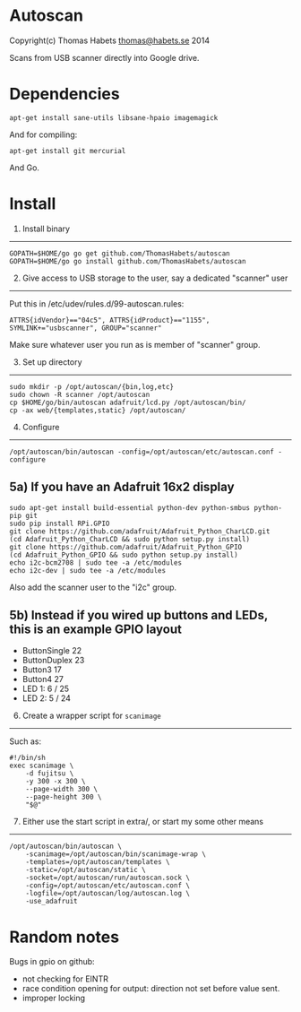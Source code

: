 Autoscan
========

Copyright(c) Thomas Habets <thomas@habets.se> 2014

Scans from USB scanner directly into Google drive.


Dependencies
============
```
apt-get install sane-utils libsane-hpaio imagemagick
```

And for compiling:
```
apt-get install git mercurial
```
And Go.


Install
=======

1) Install binary
-----------------
```
GOPATH=$HOME/go go get github.com/ThomasHabets/autoscan
GOPATH=$HOME/go go install github.com/ThomasHabets/autoscan
```

2) Give access to USB storage to the user, say a dedicated "scanner" user
-------------------------------------------------------------------------
Put this in /etc/udev/rules.d/99-autoscan.rules:
```
ATTRS{idVendor}=="04c5", ATTRS{idProduct}=="1155", SYMLINK+="usbscanner", GROUP="scanner"
```
Make sure whatever user you run as is member of "scanner" group.

3) Set up directory
------------
```
sudo mkdir -p /opt/autoscan/{bin,log,etc}
sudo chown -R scanner /opt/autoscan
cp $HOME/go/bin/autoscan adafruit/lcd.py /opt/autoscan/bin/
cp -ax web/{templates,static} /opt/autoscan/
```

4) Configure
------------
```
/opt/autoscan/bin/autoscan -config=/opt/autoscan/etc/autoscan.conf -configure
```

5a) If you have an Adafruit 16x2 display
---------------------------------------
```
sudo apt-get install build-essential python-dev python-smbus python-pip git
sudo pip install RPi.GPIO
git clone https://github.com/adafruit/Adafruit_Python_CharLCD.git
(cd Adafruit_Python_CharLCD && sudo python setup.py install)
git clone https://github.com/adafruit/Adafruit_Python_GPIO
(cd Adafruit_Python_GPIO && sudo python setup.py install)
echo i2c-bcm2708 | sudo tee -a /etc/modules
echo i2c-dev | sudo tee -a /etc/modules
```
Also add the scanner user to the "i2c" group.

5b) Instead if you wired up buttons and LEDs, this is an example GPIO layout
----------------------------------------------------------------------------
  * ButtonSingle   22
  * ButtonDuplex   23
  * Button3        17
  * Button4        27
  * LED 1:         6 / 25
  * LED 2:         5 / 24

6) Create a wrapper script for ```scanimage```
----------------------------------------------
Such as:
```
#!/bin/sh
exec scanimage \
    -d fujitsu \
    -y 300 -x 300 \
    --page-width 300 \
    --page-height 300 \
    "$@"
```

7) Either use the start script in extra/, or start my some other means
----------------------------------------------------------------------
```
/opt/autoscan/bin/autoscan \
    -scanimage=/opt/autoscan/bin/scanimage-wrap \
    -templates=/opt/autoscan/templates \
    -static=/opt/autoscan/static \
    -socket=/opt/autoscan/run/autoscan.sock \
    -config=/opt/autoscan/etc/autoscan.conf \
    -logfile=/opt/autoscan/log/autoscan.log \
    -use_adafruit
```


Random notes
============
Bugs in gpio on github:
* not checking for EINTR
* race condition opening for output: direction not set before value sent.
* improper locking
